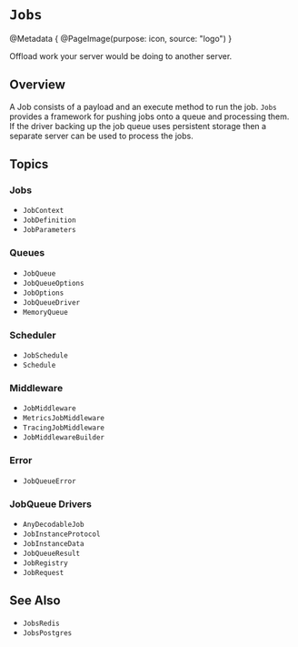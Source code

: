 # ``Jobs``

@Metadata {
    @PageImage(purpose: icon, source: "logo")
}

Offload work your server would be doing to another server. 

## Overview

A Job consists of a payload and an execute method to run the job. `Jobs` provides a framework for pushing jobs onto a queue and processing them. If the driver backing up the job queue uses persistent storage then a separate server can be used to process the jobs.

## Topics

### Jobs

- ``JobContext``
- ``JobDefinition``
- ``JobParameters``

### Queues

- ``JobQueue``
- ``JobQueueOptions``
- ``JobOptions``
- ``JobQueueDriver``
- ``MemoryQueue``

### Scheduler

- ``JobSchedule``
- ``Schedule``

### Middleware

- ``JobMiddleware``
- ``MetricsJobMiddleware``
- ``TracingJobMiddleware``
- ``JobMiddlewareBuilder``

### Error

- ``JobQueueError``

### JobQueue Drivers

- ``AnyDecodableJob``
- ``JobInstanceProtocol``
- ``JobInstanceData``
- ``JobQueueResult``
- ``JobRegistry``
- ``JobRequest``

## See Also

- ``JobsRedis``
- ``JobsPostgres``
